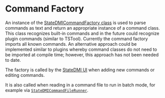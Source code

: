 # Command Factory #

An instance of the [StateDMICommandFactory class](https://github.com/OpenWaterFoundation/cdss-app-statedmi-main/blob/master/src/DWR/DMI/StateDMI/StateDMICommandFactory.java)
is used to parse commands as text and return an appropriate instance of a command class.
This class recognizes built-in commands and in the future could recognize plugin commands (similar to TSTool).
Currently the command factory imports all known commands.
An alternative approach could be implemented similar to plugins whereby
command classes do not need to be imported at compile time;
however, this approach has not been needed to date.

The factory is called by the [StateDMI UI](../ui/ui) when adding new commands or editing commands.

It is also called when reading in a command file to run in batch mode,
for example via [`StateDMICommandFileRunner`](https://github.com/OpenWaterFoundation/cdss-app-statedmi-main/blob/master/src/DWR/DMI/StateDMI/StateDMICommandFileRunner.java).
